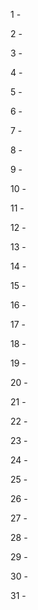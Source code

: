 1 -

2 -

3 -

4 -

5 -

6 -

7 -

8 -

9 -

10 -

11 -

12 -

13 -

14 -

15 -

16 -

17 -

18 -

19 -

20 -

21 -

22 -

23 -

24 -

25 -

26 -

27 -

28 -

29 -

30 -

31 -
